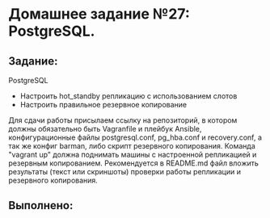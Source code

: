 # **Домашнее задание №27: PostgreSQL.**

## **Задание:**
PostgreSQL
- Настроить hot_standby репликацию с использованием слотов
- Настроить правильное резервное копирование

Для сдачи работы присылаем ссылку на репозиторий, в котором должны обязательно быть Vagranfile и плейбук Ansible, конфигурационные файлы postgresql.conf, pg_hba.conf и recovery.conf, а так же конфиг barman, либо скрипт резервного копирования. Команда "vagrant up" должна поднимать машины с настроенной репликацией и резервным копированием. Рекомендуется в README.md файл вложить результаты (текст или скриншоты) проверки работы репликации и резервного копирования.

## **Выполнено:**

